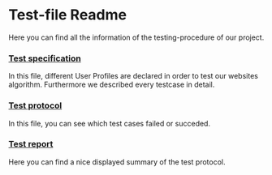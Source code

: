 # Test-file Readme
Here you can find all the information of the testing-procedure of our project.

### [Test specification](https://github.com/leonkuchinka/CarFinder/blob/master/Test%20Documents/Test%20Specification.pdf)
In this file, different User Profiles are declared in order to test our websites algorithm. Furthermore we described every testcase in detail.

### [Test protocol](https://github.com/leonkuchinka/CarFinder/blob/master/Test%20Documents/TestProtocol.pdf)
In this file, you can see which test cases failed or succeded.

### [Test report](https://github.com/leonkuchinka/CarFinder/blob/master/Test%20Documents/TestReport.pdf)
Here you can find a nice displayed summary of the test protocol.
